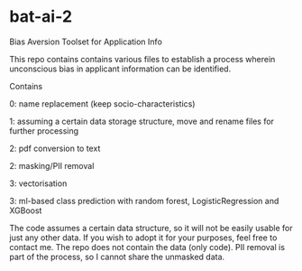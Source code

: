 # bat-ai-2
Bias Aversion Toolset for Application Info

This repo contains contains various files to establish a process wherein unconscious bias in applicant information can be identified.

Contains

0: name replacement (keep socio-characteristics)

1: assuming a certain data storage structure, move and rename files for further processing

2: pdf conversion to text

2: masking/PII removal

3: vectorisation

3: ml-based class prediction with random forest, LogisticRegression and XGBoost

The code assumes a certain data structure, so it will not be easily usable for just any other data. If you wish to adopt it for your purposes, feel free to contact me.
The repo does not contain the data (only code). PII removal is part of the process, so I cannot share the unmasked data.
